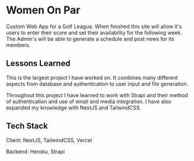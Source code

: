 # Women On Par

Custom Web App for a Golf League. When finished this site will allow it's users to enter their score and set their availability for the following week. The Admin's will be able to generate a schedule and post news for its members.

## Lessons Learned

This is the largest project I have worked on. It combines many different aspects from database and authentication to user input and file generation.

Throughout this project I have learned to work with Strapi and their method of authentication and use of email and media integration. I have also expanded my knowledge with NextJS and TailwindCSS.

## Tech Stack

Client: NextJS, TailwindCSS, Vercel

Backend: Heroku, Strapi
